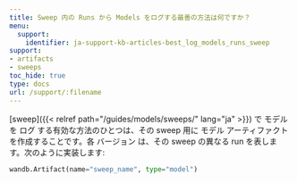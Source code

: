 ```yaml
---
title: Sweep 内の Runs から Models をログする最善の方法は何ですか？
menu:
  support:
    identifier: ja-support-kb-articles-best_log_models_runs_sweep
support:
- artifacts
- sweeps
toc_hide: true
type: docs
url: /support/:filename
---
```


[sweep]({{< relref path="/guides/models/sweeps/" lang="ja" >}}) で モデル を ログ する有効な方法のひとつは、その sweep 用に モデル アーティファクト を作成することです。各 バージョン は、その sweep の異なる run を表します。次のように実装します:

```python
wandb.Artifact(name="sweep_name", type="model")
```